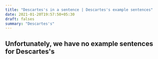 ```yaml
---
title: "Descartes's in a sentence | Descartes's example sentences"
date: 2021-01-20T19:57:50+05:30
draft: falses
summary: "Descartes's"
---
```

## Unfortunately, we have no example sentences for Descartes's                 

